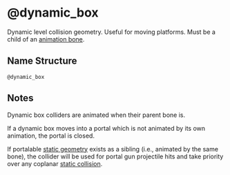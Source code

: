 # @dynamic_box

Dynamic level collision geometry. Useful for moving platforms.
Must be a child of an [animation bone](./anim.md).

## Name Structure

```
@dynamic_box
```

## Notes

Dynamic box colliders are animated when their parent bone is.

If a dynamic box moves into a portal which is not animated by its own animation,
the portal is closed.

If portalable [static geometry](./static.md) exists as a sibling (i.e., animated
by the same bone), the collider will be used for portal gun projectile hits and
take priority over any coplanar [static collision](./collision.md).
